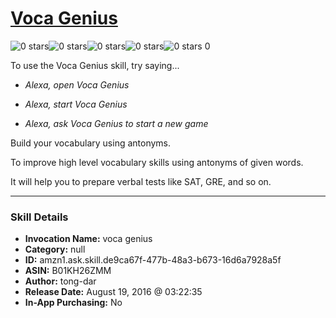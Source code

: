 # [Voca Genius](http://alexa.amazon.com/#skills/amzn1.ask.skill.de9ca67f-477b-48a3-b673-16d6a7928a5f)
![0 stars](../../images/ic_star_border_black_18dp_1x.png)![0 stars](../../images/ic_star_border_black_18dp_1x.png)![0 stars](../../images/ic_star_border_black_18dp_1x.png)![0 stars](../../images/ic_star_border_black_18dp_1x.png)![0 stars](../../images/ic_star_border_black_18dp_1x.png) 0

To use the Voca Genius skill, try saying...

* *Alexa, open Voca Genius*

* *Alexa, start Voca Genius*

* *Alexa, ask Voca Genius to start a new game*

Build your vocabulary using antonyms.

To improve high level vocabulary skills using antonyms of given words.

It will help you to prepare verbal tests like SAT, GRE, and so on.

***

### Skill Details

* **Invocation Name:** voca genius
* **Category:** null
* **ID:** amzn1.ask.skill.de9ca67f-477b-48a3-b673-16d6a7928a5f
* **ASIN:** B01KH26ZMM
* **Author:** tong-dar
* **Release Date:** August 19, 2016 @ 03:22:35
* **In-App Purchasing:** No

